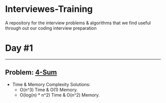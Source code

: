 # Interviewes-Training
A repository for the interview problems &amp; algorithms that we find useful through out our coding interview preparation 

# Day #1
________________________________________________________________________________________________________________________________________
## Problem: [4-Sum](https://leetcode.com/problems/4sum-ii/)
+ Time & Memory Complexity Solutions:
    - O(n^3) Time & O(1) Memory.
    - O(log(n) * n^2) Time & O(n^2) Memory.
